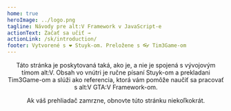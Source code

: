 ```yaml
---
home: true
heroImage: ../logo.png
tagline: Návody pre alt:V Framework v JavaScript-e
actionText: Začať sa učiť →
actionLink: /sk/introduction/
footer: Vytvorené s ❤️ Stuyk-om. Preložene s 👓 Tim3Game-om 
---
```


<center>
Táto stránka je poskytovaná taká, ako je, a nie je spojená s vývojovým tímom alt:V. Obsah vo vnútri je ručne písaní Stuyk-om a prekladani Tim3Game-om a slúži ako referencia, ktorá vám pomôže naučiť sa pracovať s alt:V GTA:V Framework-om.

<br />

Ak váš prehliadač zamrzne, obnovte túto stránku niekoľkokrát.

</center>
